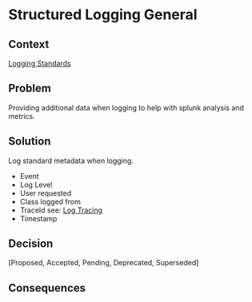 # Structured Logging General

## Context
[Logging Standards](observability-logging.md)

## Problem
Providing additional data when logging to help with splunk analysis and metrics. 

## Solution
Log standard metadata when logging. 

- Event
- Log Level
- User requested
- Class logged from
- TraceId see: [Log Tracing](observability-tracing.md)
- Timestamp


## Decision
[Proposed, Accepted, Pending, Deprecated, Superseded]

## Consequences
